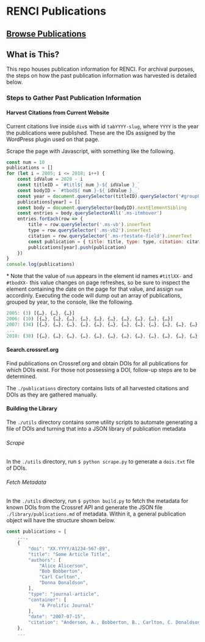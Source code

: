 # RENCI Publications

## [Browse Publications](library/publications.md)

## What is This?

This repo houses publication information for RENCI.
For archival purposes, the steps on how the past publication information was harvested is detailed below.

### Steps to Gather Past Publication Information

#### Harvest Citations from Current Website

Current citations live inside `div`s with id `tabYYYY-slug`, where `YYYY` is the year the publications were published. These are the IDs assigned by the WordPress plugin used on that page.

Scrape the page with Javascript, with something like the following.

```javascript
const num = 10
publications = []
for (let i = 2005; i <= 2018; i++) {
    const idValue = 2020 - i
    const titleID = `#titl${ num }-${ idValue }_`
    const bodyID = `#tbod${ num }-${ idValue }__`
    const year = document.querySelector(titleID).querySelector('#group0').innerText.match(/Year : (\d{4})/)[1]
    publications[year] = []
    const body = document.querySelector(bodyID).nextElementSibling
    const entries = body.querySelectorAll('.ms-itmhover')
    entries.forEach(row => {
        title = row.querySelector('.ms-vb').innerText
        type = row.querySelector('.ms-vb2').innerText
        citation = row.querySelector('.ms-rtestate-field').innerText
        const publication = { title: title, type: type, citation: citation, }
        publications[year].push(publication)
    })
}
console.log(publications)
```

\* Note that the value of `num` appears in the element id names `#titlXX-` and `#tbodXX-` this value changes on page refreshes, so be sure to inspect the element containing the date on the page for that value, and assign `num` accordinly. Executing the code will dump out an array of publications, grouped by year, to the console, like the following.

```javascript
2005: (3) [{…}, {…}, {…}]
2006: (10) [{…}, {…}, {…}, {…}, {…}, {…}, {…}, {…}, {…}, {…}]
2007: (34) [{…}, {…}, {…}, {…}, {…}, {…}, {…}, {…}, {…}, {…}, {…}, {…}, {…}, {…}, {…}, {…}, {…}, {…}, {…}, {…}, {…}, {…}, {…}, {…}, {…}, {…}, {…}, {…}, {…}, {…}, {…}, {…}, {…}, {…}]
...
2018: (38) [{…}, {…}, {…}, {…}, {…}, {…}, {…}, {…}, {…}, {…}, {…}, {…}, {…}, {…}, {…}, {…}, {…}, {…}, {…}, {…}, {…}, {…}, {…}, {…}, {…}, {…}, {…}, {…}, {…}, {…}, {…}, {…}, {…}, {…}, {…}, {…}, {…}, {…}]
```

#### Search.crossref.org

Find publications on Crossref.org and obtain DOIs for all publications for which DOIs exist. For those not possessing a DOI, follow-up steps are to be determined.

The `./publications` directory contains lists of all harvested citations and DOIs as they are gathered manually. 

#### Building the Library

The `./utils` directory contains some utility scripts to automate generating a file of DOIs and turning that into a JSON library of publication metadata

###### Scrape

In the `./utils` directory, run `$ python scrape.py` to generate a `dois.txt` file of DOIs.

###### Fetch Metadata

In the `./utils` directory, run `$ python build.py` to fetch the metadata for known DOIs from the Crossref API and generate the JSON file `./library/publications.md` of metadata. Within it, a general publication object will have the structure shown below.

```javascript
const publications = [
    ...,
    {
        "doi": "XX.YYYY/A1234-567-89",
        "title": "Some Article Title",
        "authors": [
            "Alice Alicerson",
            "Bob Bobberton",
            "Carl Carlton",
            "Donna Donaldson",
        ],
        "type": "journal-article",
        "container": [
            "A Prolific Journal"
        ],
        "date": "2007-07-15",
        "citation": "Anderson, A., Bobberton, B., Carlton, C. Donaldson, D.  \u201cSome Article Title.\u201d A Prolific Journal 123.4-5 (2007): 112\u2013115."
    },
    ...
  ```
